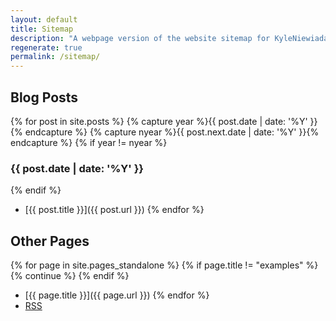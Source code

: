 ```yaml
---
layout: default
title: Sitemap
description: "A webpage version of the website sitemap for KyleNiewiada.org providing a simple overview of all website content."
regenerate: true
permalink: /sitemap/
---
```


## Blog Posts

{% for post in site.posts %}
  {% capture year %}{{ post.date | date: '%Y' }}{% endcapture %}
  {% capture nyear %}{{ post.next.date | date: '%Y' }}{% endcapture %}
  {% if year != nyear %}
### {{ post.date | date: '%Y' }}
  {% endif %}
- [{{ post.title }}]({{ post.url }})
{% endfor %}

## Other Pages

{% for page in site.pages_standalone %}
{% if page.title != "examples" %}
{% continue %}
{% endif %}
- [{{ page.title }}]({{ page.url }})
{% endfor %}
- [RSS](/feed.xml)
